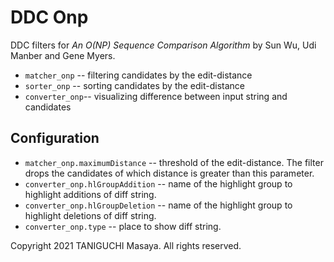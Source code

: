 # DDC Onp
DDC filters for _An O(NP) Sequence Comparison Algorithm_ by Sun Wu, Udi Manber and Gene Myers. 

- `matcher_onp` -- filtering candidates by the edit-distance
- `sorter_onp` -- sorting candidates by the edit-distance
- `converter_onp`-- visualizing difference between input string and candidates

## Configuration

- `matcher_onp.maximumDistance` -- threshold of the edit-distance.
  The filter drops the candidates of which distance is greater than this parameter.
- `converter_onp.hlGroupAddition` -- name of the highlight group to highlight additions of diff string.
- `converter_onp.hlGroupDeletion` -- name of the highlight group to highlight deletions of diff string.
- `converter_onp.type` -- place to show diff string.

Copyright 2021 TANIGUCHI Masaya. All rights reserved.
